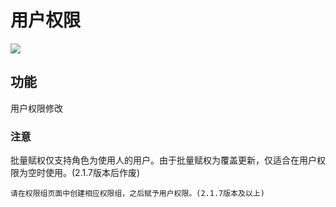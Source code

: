 # 用户权限

![](https://wuchen-1252812685.cos.ap-shanghai.myqcloud.com/img/yearning/15640388193416.jpg)


## 功能

用户权限修改

### 注意

批量赋权仅支持角色为使用人的用户。由于批量赋权为覆盖更新，仅适合在用户权限为空时使用。(2.1.7版本后作废)

    请在权限组页面中创建相应权限组，之后赋予用户权限。(2.1.7版本及以上)


